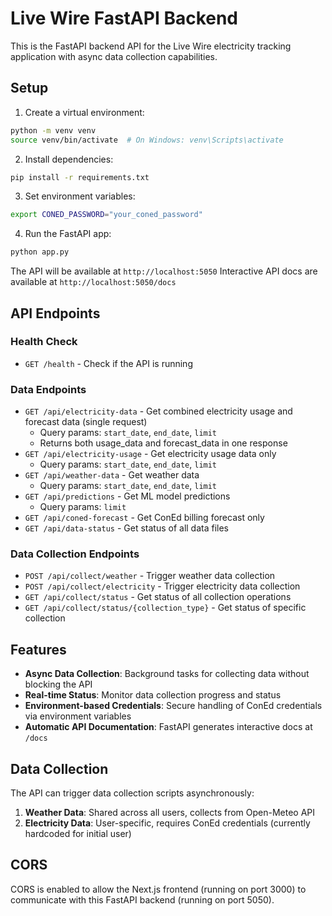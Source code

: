 # Live Wire FastAPI Backend

This is the FastAPI backend API for the Live Wire electricity tracking application with async data collection capabilities.

## Setup

1. Create a virtual environment:
```bash
python -m venv venv
source venv/bin/activate  # On Windows: venv\Scripts\activate
```

2. Install dependencies:
```bash
pip install -r requirements.txt
```

3. Set environment variables:
```bash
export CONED_PASSWORD="your_coned_password"
```

4. Run the FastAPI app:
```bash
python app.py
```

The API will be available at `http://localhost:5050`
Interactive API docs are available at `http://localhost:5050/docs`

## API Endpoints

### Health Check
- `GET /health` - Check if the API is running

### Data Endpoints
- `GET /api/electricity-data` - Get combined electricity usage and forecast data (single request)
  - Query params: `start_date`, `end_date`, `limit`
  - Returns both usage_data and forecast_data in one response
- `GET /api/electricity-usage` - Get electricity usage data only
  - Query params: `start_date`, `end_date`, `limit`
- `GET /api/weather-data` - Get weather data
  - Query params: `start_date`, `end_date`, `limit`
- `GET /api/predictions` - Get ML model predictions
  - Query params: `limit`
- `GET /api/coned-forecast` - Get ConEd billing forecast only
- `GET /api/data-status` - Get status of all data files

### Data Collection Endpoints
- `POST /api/collect/weather` - Trigger weather data collection
- `POST /api/collect/electricity` - Trigger electricity data collection
- `GET /api/collect/status` - Get status of all collection operations
- `GET /api/collect/status/{collection_type}` - Get status of specific collection

## Features

- **Async Data Collection**: Background tasks for collecting data without blocking the API
- **Real-time Status**: Monitor data collection progress and status
- **Environment-based Credentials**: Secure handling of ConEd credentials via environment variables
- **Automatic API Documentation**: FastAPI generates interactive docs at `/docs`

## Data Collection

The API can trigger data collection scripts asynchronously:

1. **Weather Data**: Shared across all users, collects from Open-Meteo API
2. **Electricity Data**: User-specific, requires ConEd credentials (currently hardcoded for initial user)

## CORS

CORS is enabled to allow the Next.js frontend (running on port 3000) to communicate with this FastAPI backend (running on port 5050).